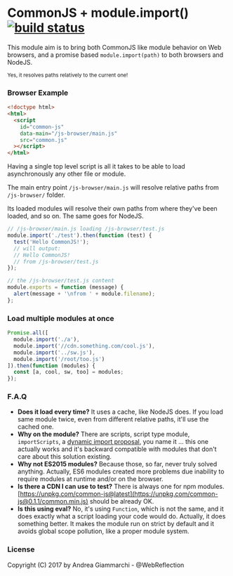 # CommonJS + module.import() [![build status](https://secure.travis-ci.org/WebReflection/common-js.svg)](http://travis-ci.org/WebReflection/common-js)

This module aim is to bring both CommonJS like module behavior on Web browsers,
and a promise based `module.import(path)` to both browsers and NodeJS.

<sub>Yes, it resolves paths relatively to the current one!<sub>



### Browser Example
```html
<!doctype html>
<html>
  <script
    id="common-js"
    data-main="/js-browser/main.js"
    src="common.js"
  ></script>
</html>
```

Having a single top level script is all it takes to be able to load asynchronously any other file or module.

The main entry point `/js-browser/main.js` will resolve relative paths from `/js-browser/` folder.

Its loaded modules will resolve their own paths from where they've been loaded, and so on.
The same goes for NodeJS.

```js
// /js-browser/main.js loading /js-browser/test.js
module.import('./test').then(function (test) {
  test('Hello CommonJS!');
  // will output:
  // Hello CommonJS!
  // from /js-browser/test.js
});

// the /js-browser/test.js content
module.exports = function (message) {
  alert(message + '\nfrom ' + module.filename);
};
```



### Load multiple modules at once
```js
Promise.all([
  module.import('./a'),
  module.import('//cdn.something.com/cool.js'),
  module.import('../sw.js'),
  module.import('/root/too.js')
]).then(function (modules) {
  const [a, cool, sw, too] = modules;
});
```



### F.A.Q

  * **Does it load every time?**
    It uses a cache, like NodeJS does. If you load same module twice, even from different relative paths, it'll use the cached one.
  * **Why on the module?**
    There are scripts, script type module, `importScripts`, a [dynamic import proposal](https://github.com/tc39/proposal-dynamic-import#import), you name it ... this one actually works and it's backward compatible with modules that don't care about this solution existing.
  * **Why not ES2015 modules?**
    Because those, so far, never truly solved anything. Actually, ES6 modules created more problems due inability to require modules at runtime and/or on the browser.
  * **Is there a CDN I can use to test?**
    There is always one for npm modules. [https://unpkg.com/common-js@latest](https://unpkg.com/common-js@0.1.1/common.min.js) should be already OK.
  * **Is this using eval?**
    No, it's using `Function`, which is not the same, and it does exactly what a script loading your code would do. Actually, it does something better. It makes the module run on strict by default and it avoids global scope pollution, like a proper module system.



### License
Copyright (C) 2017 by Andrea Giammarchi - @WebReflection